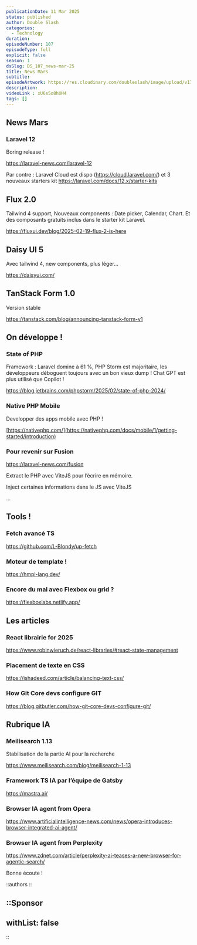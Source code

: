 ```yaml
---
publicationDate: 11 Mar 2025
status: published
author: Double Slash
categories:
  - Technology
duration: 
episodeNumber: 107
episodeType: full
explicit: false
season: 1
dsSlug: DS_107_news-mar-25
title: News Mars
subtitle: 
episodeArtwork: https://res.cloudinary.com/doubleslash/image/upload/v1741554897/episode/ART_107_cv2k4n.png
description: 
videoLink : xU6s5o8hUH4
tags: []
---
```

## News Mars

### Laravel 12

Boring release !

https://laravel-news.com/laravel-12

Par contre : Laravel Cloud est dispo (https://cloud.laravel.com/) et 3 nouveaux starters kit
https://laravel.com/docs/12.x/starter-kits 

## Flux 2.0

Tailwind 4 support, Nouveaux components : Date picker, Calendar, Chart.
Et des composants gratuits inclus dans le starter kit Laravel.

https://fluxui.dev/blog/2025-02-19-flux-2-is-here

## Daisy UI 5

Avec tailwind 4, new components, plus léger…

https://daisyui.com/

## TanStack Form 1.0

Version stable

https://tanstack.com/blog/announcing-tanstack-form-v1

## On développe !

### State of PHP

Framework : Laravel domine à 61 %, PHP Storm est majoritaire, les développeurs déboguent toujours avec un bon vieux dump ! Chat GPT est plus utilisé que Copilot !

https://blog.jetbrains.com/phpstorm/2025/02/state-of-php-2024/

### Native PHP Mobile

Developper des apps mobile avec PHP !

[https://nativephp.com/](https://nativephp.com/docs/mobile/1/getting-started/introduction)

### Pour revenir sur Fusion

https://laravel-news.com/fusion

Extract le PHP avec ViteJS pour l’écrire en mémoire.

Inject certaines informations dans le JS avec ViteJS

…

## Tools !

### Fetch avancé TS

https://github.com/L-Blondy/up-fetch

### Moteur de template !

https://hmpl-lang.dev/

### Encore du mal avec Flexbox ou grid ?

https://flexboxlabs.netlify.app/

## Les articles

### React librairie for 2025

https://www.robinwieruch.de/react-libraries/#react-state-management

### Placement de texte en CSS

https://ishadeed.com/article/balancing-text-css/

### How Git Core devs configure GIT

https://blog.gitbutler.com/how-git-core-devs-configure-git/

## Rubrique IA

### Meilisearch 1.13

Stabilisation de la partie AI pour la recherche

https://www.meilisearch.com/blog/meilisearch-1-13

### Framework TS IA par l’équipe de Gatsby

https://mastra.ai/

### Browser IA agent from Opera

https://www.artificialintelligence-news.com/news/opera-introduces-browser-integrated-ai-agent/

### Browser IA agent from Perplexity

https://www.zdnet.com/article/perplexity-ai-teases-a-new-browser-for-agentic-search/

Bonne écoute !

::authors
::

::Sponsor
---
withList: false
---
::
